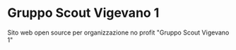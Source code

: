 # Gruppo Scout Vigevano 1
Sito web open source per organizzazione no profit "Gruppo Scout Vigevano 1"
